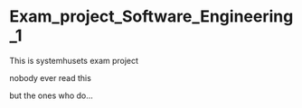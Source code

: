 # Exam_project_Software_Engineering_1

This is systemhusets exam project

nobody ever read this

but the ones who do...